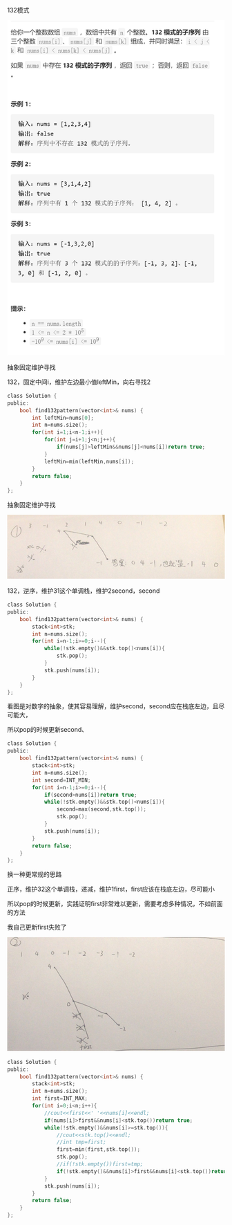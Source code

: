 132模式

![img](image/1629341344827.png)

抽象固定维护寻找

132，固定中间i，维护左边最小值leftMin，向右寻找2

```c
class Solution {
public:
    bool find132pattern(vector<int>& nums) {
        int leftMin=nums[0];
        int n=nums.size();
        for(int i=1;i<n-1;i++){
            for(int j=i+1;j<n;j++){
                if(nums[j]>leftMin&&nums[j]<nums[i])return true;
            }
            leftMin=min(leftMin,nums[i]);
        }
        return false;
    }
};
```


抽象固定维护寻找

![img](image/1629355898103.png)

132，逆序，维护31这个单调栈，维护2second，second

```c
class Solution {
public:
    bool find132pattern(vector<int>& nums) {
        stack<int>stk;
        int n=nums.size();
        for(int i=n-1;i>=0;i--){
            while(!stk.empty()&&stk.top()<nums[i]){
                stk.pop();
            }
            stk.push(nums[i]);
        }
    }
};
```




看图是对数字的抽象，使其容易理解，维护second，second应在栈底左边，且尽可能大，

所以pop的时候更新second、

```c
class Solution {
public:
    bool find132pattern(vector<int>& nums) {
        stack<int>stk;
        int n=nums.size();
        int second=INT_MIN;
        for(int i=n-1;i>=0;i--){
            if(second>nums[i])return true;
            while(!stk.empty()&&stk.top()<nums[i]){
                second=max(second,stk.top());
                stk.pop();
            }
            stk.push(nums[i]);
        }
        return false;
    }
};

```



换一种更常规的思路

正序，维护32这个单调栈，递减，维护1first，first应该在栈底左边，尽可能小

所以pop的时候更新，实践证明first非常难以更新，需要考虑多种情况，不如前面的方法

我自己更新first失败了

![img](image/1629355931336.png)

```c
class Solution {
public:
    bool find132pattern(vector<int>& nums) {
        stack<int>stk;
        int n=nums.size();
        int first=INT_MAX;
        for(int i=0;i<n;i++){
            //cout<<first<<' '<<nums[i]<<endl;
            if(nums[i]>first&&nums[i]<stk.top())return true;
            while(!stk.empty()&&nums[i]>=stk.top()){
                //cout<<stk.top()<<endl;
                //int tmp=first;
                first=min(first,stk.top());
                stk.pop();
                //if(!stk.empty())first=tmp;
                if(!stk.empty()&&nums[i]>first&&nums[i]<stk.top())return true;
            }
            stk.push(nums[i]);
        }
        return false;
    }
};
```

